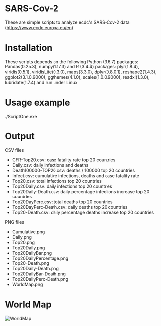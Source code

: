 # SARS-Cov-2


These are simple scripts to analyze ecdc's SARS-Cov-2 data (https://www.ecdc.europa.eu/en)

# Installation

These scripts depends on the following Python (3.6.7) packages: Pandas(0.25.3), numpy(1.17.3) and R (3.4.4) packages: plyr(1.8.4), viridis(0.5.1), viridisLite(0.3.0), maps(3.3.0), dplyr(0.8.0.1), reshape2(1.4.3), ggplot2(3.1.0.9000), ggthemes(4.1.0), scales(1.0.0.9000), readxl(1.3.0), lubridate(1.7.4) and run under Linux

# Usage example

./ScriptOne.exe

# Output
CSV files

* CFR-Top20.csv: case fatality rate top 20 countries
* Daily.csv: daily infections and deaths
* Death100000-TOP20.csv:  deaths / 100000 top 20 countries
* Infect.csv: cumulative infections, deaths and case fatality rate 
* Top20.csv: total infections top 20 countries
* Top20Daily.csv: daily infections top 20 countries
* Top20Daily-Death.csv: daily percentage infections increase top 20 countries
* Top20DayPerc.csv: total deaths top 20 countries
* Top20DayPerc-Death.csv: daily deaths top 20 countries
* Top20-Death.csv: daily percentage deaths increase top 20 countries

PNG files
* Cumulative.png
* Daily.png
* Top20.png
* Top20Daily.png
* Top20DailyBar.png
* Top20DailyPercentage.png
* Top20-Death.png
* Top20Daily-Death.png
* Top20DailyBar-Death.png
* Top20DailyPerc-Death.png
* WorldMap.png

# World Map
![WorldMap](https://user-images.githubusercontent.com/34098826/85599401-c2c9db80-b64c-11ea-84da-5a9274ceceaf.png)
